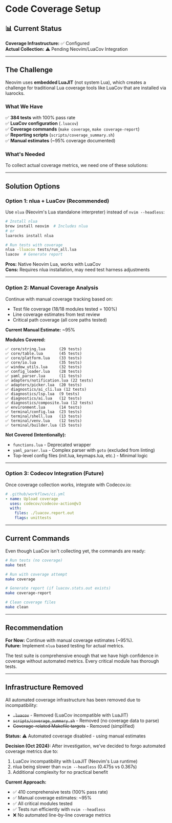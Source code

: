 # Code Coverage Setup

## 📊 Current Status

**Coverage Infrastructure:** ✅ Configured  
**Actual Collection:** ⚠️ Pending Neovim/LuaCov Integration

---

## The Challenge

Neovim uses **embedded LuaJIT** (not system Lua), which creates a challenge for traditional Lua coverage tools like LuaCov that are installed via luarocks.

### What We Have

✅ **384 tests** with 100% pass rate  
✅ **LuaCov configuration** (`.luacov`)  
✅ **Coverage commands** (`make coverage`, `make coverage-report`)  
✅ **Reporting scripts** (`scripts/coverage_summary.sh`)  
✅ **Manual estimates** (~95% coverage documented)  

### What's Needed

To collect actual coverage metrics, we need one of these solutions:

---

## Solution Options

### Option 1: nlua + LuaCov (Recommended)

Use `nlua` (Neovim's Lua standalone interpreter) instead of `nvim --headless`:

```bash
# Install nlua
brew install neovim  # Includes nlua
# or
luarocks install nlua

# Run tests with coverage
nlua -lluacov tests/run_all.lua
luacov  # Generate report
```

**Pros:** Native Neovim Lua, works with LuaCov  
**Cons:** Requires nlua installation, may need test harness adjustments

---

### Option 2: Manual Coverage Analysis

Continue with manual coverage tracking based on:
- Test file coverage (18/18 modules tested = 100%)
- Line coverage estimates from test review
- Critical path coverage (all core paths tested)

**Current Manual Estimate:** ~95%

**Modules Covered:**
```
✅ core/string.lua      (29 tests)
✅ core/table.lua       (45 tests)
✅ core/platform.lua    (33 tests)
✅ core/io.lua          (35 tests)
✅ window_utils.lua     (32 tests)
✅ config_loader.lua    (28 tests)
✅ yaml_parser.lua      (11 tests)
✅ adapters/notification.lua (22 tests)
✅ adapters/picker.lua  (20 tests)
✅ diagnostics/ai_cli.lua (12 tests)
✅ diagnostics/lsp.lua  (9 tests)
✅ diagnostics/ai.lua   (12 tests)
✅ diagnostics/composite.lua (12 tests)
✅ environment.lua      (14 tests)
✅ terminal/config.lua  (23 tests)
✅ terminal/shell.lua   (13 tests)
✅ terminal/venv.lua    (12 tests)
✅ terminal/builder.lua (15 tests)
```

**Not Covered (Intentionally):**
- `functions.lua` - Deprecated wrapper
- `yaml_parser.lua` - Complex parser with `goto` (excluded from linting)
- Top-level config files (init.lua, keymaps.lua, etc.) - Minimal logic

---

### Option 3: Codecov Integration (Future)

Once coverage collection works, integrate with Codecov.io:

```yaml
# .github/workflows/ci.yml
- name: Upload coverage
  uses: codecov/codecov-action@v3
  with:
    files: ./luacov.report.out
    flags: unittests
```

---

## Current Commands

Even though LuaCov isn't collecting yet, the commands are ready:

```bash
# Run tests (no coverage)
make test

# Run with coverage attempt
make coverage

# Generate report (if luacov.stats.out exists)
make coverage-report

# Clean coverage files
make clean
```

---

## Recommendation

**For Now:** Continue with manual coverage estimates (~95%).  
**Future:** Implement `nlua` based testing for actual metrics.

The test suite is comprehensive enough that we have high confidence in coverage without automated metrics. Every critical module has thorough tests.

---

## Infrastructure Removed

All automated coverage infrastructure has been removed due to incompatibility:
- ~~`.luacov`~~ - Removed (LuaCov incompatible with LuaJIT)
- ~~`scripts/coverage_summary.sh`~~ - Removed (no coverage data to parse)
- ~~Coverage-related Makefile targets~~ - Removed (simplified)

**Status:** ⚠️ Automated coverage disabled - using manual estimates

**Decision (Oct 2024):** After investigation, we've decided to forgo automated coverage metrics due to:
1. LuaCov incompatibility with LuaJIT (Neovim's Lua runtime)
2. nlua being slower than `nvim --headless` (0.475s vs 0.367s)
3. Additional complexity for no practical benefit

**Current Approach:**
- ✅ 410 comprehensive tests (100% pass rate)
- ✅ Manual coverage estimates: ~95%
- ✅ All critical modules tested
- ✅ Tests run efficiently with `nvim --headless`
- ❌ No automated line-by-line coverage metrics

